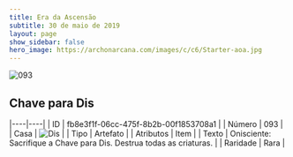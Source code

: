 ```yaml
---
title: Era da Ascensão
subtitle: 30 de maio de 2019
layout: page
show_sidebar: false
hero_image: https://archonarcana.com/images/c/c6/Starter-aoa.jpg
---
```


![093](https://cdn.keyforgegame.com/media/card_front/pt/435_093_MMWV3HMH5GM6_pt.png)

## Chave para Dis

|----|----|
| ID | fb8e3f1f-06cc-475f-8b2b-00f1853708a1 |
| Número | 093 |
| Casa | ![Dis](https://archonarcana.com/images/thumb/e/e8/Dis.png/22px-Dis.png "Dis") |
| Tipo | Artefato |
| Atributos | Item |
| Texto | Onisciente: Sacrifique a Chave para Dis.  Destrua todas as criaturas. |
| Raridade | Rara |
